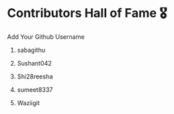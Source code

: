 # Contributors Hall of Fame 🎖
Add Your Github Username

1. sabagithu
2. Sushant042
3. Shi28reesha
4. sumeet8337



8. Waziigit









